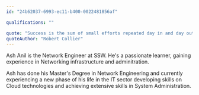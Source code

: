 ```yaml
---
id: "24b62037-6993-ec11-b400-0022481856af"

qualifications: ""

quote: "Success is the sum of small efforts repeated day in and day out."
quoteAuthor: "Robert Collier"
---
```


Ash Anil is the Network Engineer at SSW. He's a passionate learner, gaining experience in Networking infrastructure and adminitration.

Ash has done his Master's Degree in Network Engineering and currently experiencing a new phase of his life in the IT sector developing skills on Cloud technologies and achieving extensive skills in System Administration.

